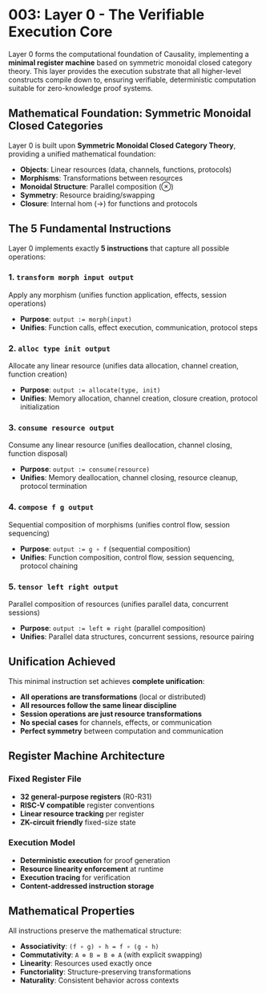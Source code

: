 # 003: Layer 0 - The Verifiable Execution Core

Layer 0 forms the computational foundation of Causality, implementing a **minimal register machine** based on symmetric monoidal closed category theory. This layer provides the execution substrate that all higher-level constructs compile down to, ensuring verifiable, deterministic computation suitable for zero-knowledge proof systems.

## Mathematical Foundation: Symmetric Monoidal Closed Categories

Layer 0 is built upon **Symmetric Monoidal Closed Category Theory**, providing a unified mathematical foundation:

- **Objects**: Linear resources (data, channels, functions, protocols)
- **Morphisms**: Transformations between resources  
- **Monoidal Structure**: Parallel composition (⊗)
- **Symmetry**: Resource braiding/swapping
- **Closure**: Internal hom (→) for functions and protocols

## The 5 Fundamental Instructions

Layer 0 implements exactly **5 instructions** that capture all possible operations:

### 1. `transform morph input output`
Apply any morphism (unifies function application, effects, session operations)
- **Purpose**: `output := morph(input)`
- **Unifies**: Function calls, effect execution, communication, protocol steps

### 2. `alloc type init output`  
Allocate any linear resource (unifies data allocation, channel creation, function creation)
- **Purpose**: `output := allocate(type, init)`
- **Unifies**: Memory allocation, channel creation, closure creation, protocol initialization

### 3. `consume resource output`
Consume any linear resource (unifies deallocation, channel closing, function disposal)
- **Purpose**: `output := consume(resource)`  
- **Unifies**: Memory deallocation, channel closing, resource cleanup, protocol termination

### 4. `compose f g output`
Sequential composition of morphisms (unifies control flow, session sequencing)
- **Purpose**: `output := g ∘ f` (sequential composition)
- **Unifies**: Function composition, control flow, session sequencing, protocol chaining

### 5. `tensor left right output`
Parallel composition of resources (unifies parallel data, concurrent sessions)
- **Purpose**: `output := left ⊗ right` (parallel composition)
- **Unifies**: Parallel data structures, concurrent sessions, resource pairing

## Unification Achieved

This minimal instruction set achieves **complete unification**:

- **All operations are transformations** (local or distributed)
- **All resources follow the same linear discipline**
- **Session operations are just resource transformations**
- **No special cases** for channels, effects, or communication
- **Perfect symmetry** between computation and communication

## Register Machine Architecture

### Fixed Register File
- **32 general-purpose registers** (R0-R31)
- **RISC-V compatible** register conventions
- **Linear resource tracking** per register
- **ZK-circuit friendly** fixed-size state

### Execution Model
- **Deterministic execution** for proof generation
- **Resource linearity enforcement** at runtime
- **Execution tracing** for verification
- **Content-addressed instruction storage**

## Mathematical Properties

All instructions preserve the mathematical structure:

- **Associativity**: `(f ∘ g) ∘ h = f ∘ (g ∘ h)`
- **Commutativity**: `A ⊗ B = B ⊗ A` (with explicit swapping)
- **Linearity**: Resources used exactly once
- **Functoriality**: Structure-preserving transformations
- **Naturality**: Consistent behavior across contexts
